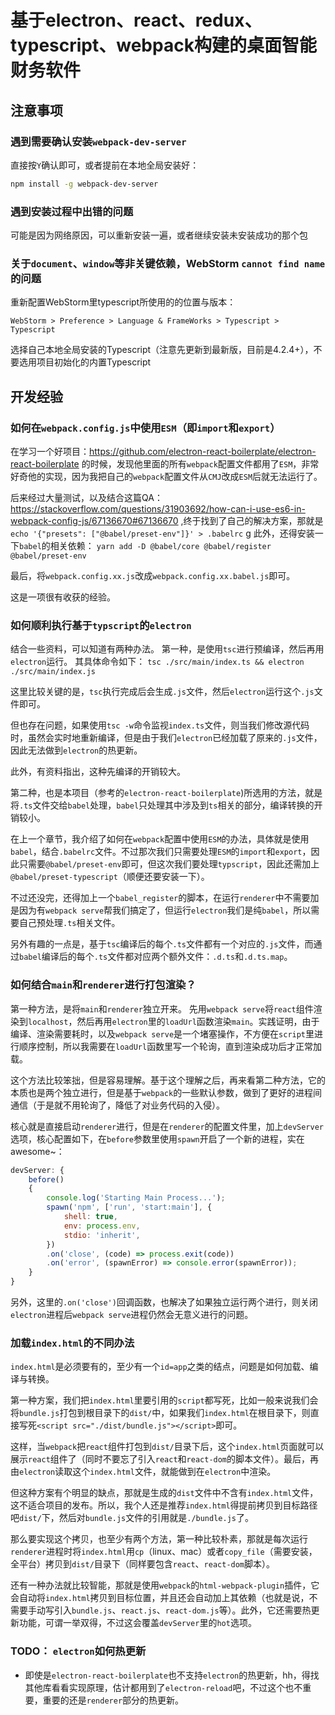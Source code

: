 # 基于electron、react、redux、typescript、webpack构建的桌面智能财务软件

## 注意事项
### 遇到需要确认安装`webpack-dev-server`
直接按`Y`确认即可，或者提前在本地全局安装好：
```bash
npm install -g webpack-dev-server
```

### 遇到安装过程中出错的问题
可能是因为网络原因，可以重新安装一遍，或者继续安装未安装成功的那个包

### 关于`document`、`window`等非关键依赖，WebStorm `cannot find name`的问题
重新配置WebStorm里typescript所使用的的位置与版本：
```text
WebStorm > Preference > Language & FrameWorks > Typescript > Typescript
```
选择自己本地全局安装的Typescript（注意先更新到最新版，目前是4.2.4+），不要选用项目初始化的内置Typescript

## 开发经验
### 如何在`webpack.config.js`中使用`ESM`（即`import`和`export`）
在学习一个好项目：https://github.com/electron-react-boilerplate/electron-react-boilerplate 的时候，发现他里面的所有`webpack`配置文件都用了`ESM`，非常好奇他的实现，因为我把自己的`webpack`配置文件从`CMJ`改成`ESM`后就无法运行了。

后来经过大量测试，以及结合这篇QA：https://stackoverflow.com/questions/31903692/how-can-i-use-es6-in-webpack-config-js/67136670#67136670 ,终于找到了自己的解决方案，那就是 `echo '{"presets": ["@babel/preset-env"]}' > .babelrc`
g
此外，还得安装一下`babel`的相关依赖：
`yarn add -D @babel/core @babel/register @babel/preset-env`

最后，将`webpack.config.xx.js`改成`webpack.config.xx.babel.js`即可。

这是一项很有收获的经验。

### 如何顺利执行基于`typscript`的`electron`
结合一些资料，可以知道有两种办法。
第一种，是使用`tsc`进行预编译，然后再用`electron`运行。
其具体命令如下：
`tsc ./src/main/index.ts && electron ./src/main/index.js`

这里比较关键的是，`tsc`执行完成后会生成`.js`文件，然后`electron`运行这个`.js`文件即可。

但也存在问题，如果使用`tsc -w`命令监视`index.ts`文件，则当我们修改源代码时，虽然会实时地重新编译，但是由于我们`electron`已经加载了原来的`.js`文件，因此无法做到`electron`的热更新。

此外，有资料指出，这种先编译的开销较大。

第二种，也是本项目（参考的`electron-react-boilerplate`)所选用的方法，就是将`.ts`文件交给`babel`处理，`babel`只处理其中涉及到`ts`相关的部分，编译转换的开销较小。

在上一个章节，我介绍了如何在`webpack`配置中使用`ESM`的办法，具体就是使用`babel`，结合`.babelrc`文件。不过那次我们只需要处理`ESM`的`import`和`export`，因此只需要`@babel/preset-env`即可，但这次我们要处理`typscript`，因此还需加上`@babel/preset-typescript`（顺便还要安装一下）。

不过还没完，还得加上一个`babel_register`的脚本，在运行`renderer`中不需要加是因为有`webpack serve`帮我们搞定了，但运行`electron`我们是纯`babel`，所以需要自己预处理`.ts`相关文件。

另外有趣的一点是，基于`tsc`编译后的每个`.ts`文件都有一个对应的`.js`文件，而通过`babel`编译后的每个`.ts`文件都对应两个额外文件：`.d.ts`和`.d.ts.map`。

### 如何结合`main`和`renderer`进行打包渲染？
第一种方法，是将`main`和`renderer`独立开来。
先用`webpack serve`将`react`组件渲染到`localhost`，然后再用`electron`里的`loadUrl`函数渲染`main`。实践证明，由于编译、渲染需要耗时，以及`webpack serve`是一个堵塞操作，不方便在`script`里进行顺序控制，所以我需要在`loadUrl`函数里写一个轮询，直到渲染成功后才正常加载。

这个方法比较笨拙，但是容易理解。基于这个理解之后，再来看第二种方法，它的本质也是两个独立进行，但是基于`webpack`的一些默认参数，做到了更好的进程间通信（于是就不用轮询了，降低了对业务代码的入侵）。

核心就是直接启动`renderer`进行，但是在`renderer`的配置文件里，加上`devServer`选项，核心配置如下，在`before`参数里使用`spawn`开启了一个新的进程，实在awesome~：
```js
devServer: {
	before()
	{
		console.log('Starting Main Process...');
		spawn('npm', ['run', 'start:main'], {
			shell: true,
			env: process.env,
			stdio: 'inherit',
		})
		.on('close', (code) => process.exit(code))
		.on('error', (spawnError) => console.error(spawnError));
	}
}
```
另外，这里的`.on('close')`回调函数，也解决了如果独立运行两个进行，则关闭`electron`进程后`webpack serve`进程仍然会无意义进行的问题。

### 加载`index.html`的不同办法
`index.html`是必须要有的，至少有一个`id=app`之类的结点，问题是如何加载、编译与转换。

第一种方案，我们把`index.html`里要引用的`script`都写死，比如一般来说我们会将`bundle.js`打包到根目录下的`dist/`中，如果我们`index.html`在根目录下，则直接写死`<script src="./dist/bundle.js"></script>`即可。

这样，当`webpack`把`react`组件打包到`dist/`目录下后，这个`index.html`页面就可以展示`react`组件了（同时不要忘了引入`react`和`react-dom`的脚本文件）。最后，再由`electron`读取这个`index.html`文件，就能做到在`electron`中渲染。

但这种方案有个明显的缺点，那就是生成的`dist`文件中不含有`index.html`文件，这不适合项目的发布。所以，我个人还是推荐`index.html`得提前拷贝到目标路径吧`dist/`下，然后对`bundle.js`文件的引用就是`./bundle.js`了。

那么要实现这个拷贝，也至少有两个方法，第一种比较朴素，那就是每次运行`renderer`进程时将`index.html`用`cp`（linux、mac）或者`copy_file`（需要安装，全平台）拷贝到`dist/`目录下（同样要包含`react`、`react-dom`脚本）。

还有一种办法就比较智能，那就是使用`webpack`的`html-webpack-plugin`插件，它会自动将`index.html`拷贝到目标位置，并且还会自动加上其依赖（也就是说，不需要手动写引入`bundle.js`、`react.js`、`react-dom.js`等）。此外，它还需要热更新功能，可谓一举双得，不过这会覆盖`devServer`里的`hot`选项。

### TODO： `electron`如何热更新
- 即使是`electron-react-boilerplate`也不支持`electron`的热更新，hh，得找其他库看看实现原理，估计都用到了`electron-reload`吧，不过这个也不重要，重要的还是`renderer`部分的热更新。

